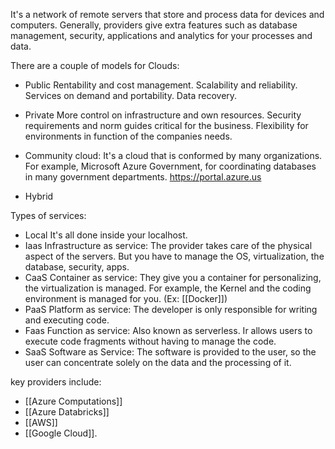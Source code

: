It's a network of remote servers that store and process data for devices and computers.
Generally, providers give extra features such as database management, security, applications and analytics for your processes and data.

There are a couple of models for Clouds:
- Public
	Rentability and cost management.
	Scalability and reliability.
	Services on demand and portability.
	Data recovery.
	
- Private
	More control on infrastructure and own resources.
	Security requirements and norm guides critical for the business.
	Flexibility for environments in function of the companies needs.
	
- Community cloud:
	It's a cloud that is conformed by many organizations.
	For example, Microsoft Azure Government, for coordinating databases in many government departments. https://portal.azure.us
	
- Hybrid

Types of services:
- Local 
	It's all done inside your localhost.
- Iaas Infrastructure as service:
	The provider takes care of the physical aspect of the servers.
	But you have to manage the OS, virtualization, the database, security, apps.
- CaaS Container as service:
	They give you a container for personalizing, the virtualization is managed.
	For example, the Kernel and the coding environment is managed for you. (Ex: [[Docker]])
- PaaS Platform as service:
	The developer is only responsible for writing and executing code.
- Faas Function as service:
	Also known as serverless. Ir allows users to execute code fragments without having to manage the code.
- SaaS Software as Service:
	The software is provided to the user, so the user can concentrate solely on the data and the processing of it.

 key providers include:

- [[Azure Computations]]
- [[Azure Databricks]] 
- [[AWS]]
- [[Google Cloud]].



